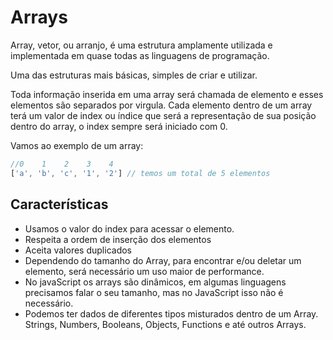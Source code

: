 # Arrays

Array, vetor, ou arranjo, é uma estrutura amplamente utilizada e implementada em quase todas as linguagens de programação.

Uma das estruturas mais básicas, simples de criar e utilizar.

Toda informação inserida em uma array será chamada de elemento e esses elementos são separados por virgula. Cada elemento dentro de um array terá um valor de index ou índice que será a representação de sua posição dentro do array, o index sempre será iniciado com 0.

Vamos ao exemplo de um array:

```js
//0    1    2    3    4
['a', 'b', 'c', '1', '2'] // temos um total de 5 elementos 
```

## Características

* Usamos o valor do index para acessar o elemento.
* Respeita a ordem de inserção dos elementos
* Aceita valores duplicados
* Dependendo do tamanho do Array, para encontrar e/ou deletar um elemento, será necessário um uso maior de performance.
* No javaScript os arrays são dinâmicos, em algumas linguagens precisamos falar o seu tamanho, mas no JavaScript isso não é necessário.
* Podemos ter dados de diferentes tipos misturados dentro de um Array. Strings, Numbers, Booleans, Objects, Functions e até outros Arrays.
